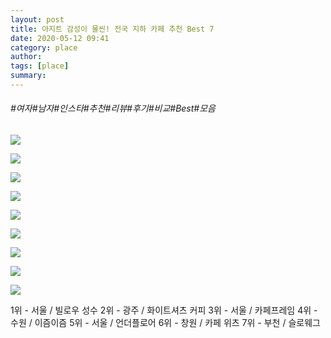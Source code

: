 ```yaml
---
layout: post
title: 아지트 감성이 물씬! 전국 지하 카페 추천 Best 7
date: 2020-05-12 09:41
category: place
author: 
tags: [place]
summary: 
---
```


###### #여자#남자#인스타#추천#리뷰#후기#비교#Best#모음

  
![](https://img1.daumcdn.net/thumb/R720x0/?fname=https%3A%2F%2Ft1.daumcdn.net%2Fliveboard%2Fpotenshop%2F47c7d8f75d2941a99ad1d9ae2bf401b7.png)

![](https://img1.daumcdn.net/thumb/R720x0/?fname=https%3A%2F%2Ft1.daumcdn.net%2Fliveboard%2Fpotenshop%2Fe4b39264e4c042bca120dd46598ae2bc.png)

![](https://img1.daumcdn.net/thumb/R720x0/?fname=https%3A%2F%2Ft1.daumcdn.net%2Fliveboard%2Fpotenshop%2F488c4808979e469c8f7ddfd85ab009f2.png)

![](https://img1.daumcdn.net/thumb/R720x0/?fname=https%3A%2F%2Ft1.daumcdn.net%2Fliveboard%2Fpotenshop%2Fe6ee18f10d2b410299eed8e1dae94384.png)

![](https://img1.daumcdn.net/thumb/R720x0/?fname=https%3A%2F%2Ft1.daumcdn.net%2Fliveboard%2Fpotenshop%2Fd465b0257df143e0b1dffcf385b88e58.png)

![](https://img1.daumcdn.net/thumb/R720x0/?fname=https%3A%2F%2Ft1.daumcdn.net%2Fliveboard%2Fpotenshop%2F2febd0ffd00446ab8f4fa4062e32f83c.png)

![](https://img1.daumcdn.net/thumb/R720x0/?fname=https%3A%2F%2Ft1.daumcdn.net%2Fliveboard%2Fpotenshop%2F975534d4af4c4f36aafb436549488317.png)

![](https://img1.daumcdn.net/thumb/R720x0/?fname=https%3A%2F%2Ft1.daumcdn.net%2Fliveboard%2Fpotenshop%2F168b82b765a840f89cd4a05698f8e5e5.JPG)

![](https://img1.daumcdn.net/thumb/R720x0/?fname=https%3A%2F%2Ft1.daumcdn.net%2Fliveboard%2Fpotenshop%2Fe4436ee9f2d44d5b827970e84f35a2e0.png)

1위 - 서울 / 빌로우 성수
2위 - 광주 / 화이트셔츠 커피
3위 - 서울 / 카페프레임
4위 - 수원 / 이즘이즘
5위 - 서울 / 언더플로어
6위 - 창원 / 카페 위츠
7위 - 부천 / 슬로웨그 
